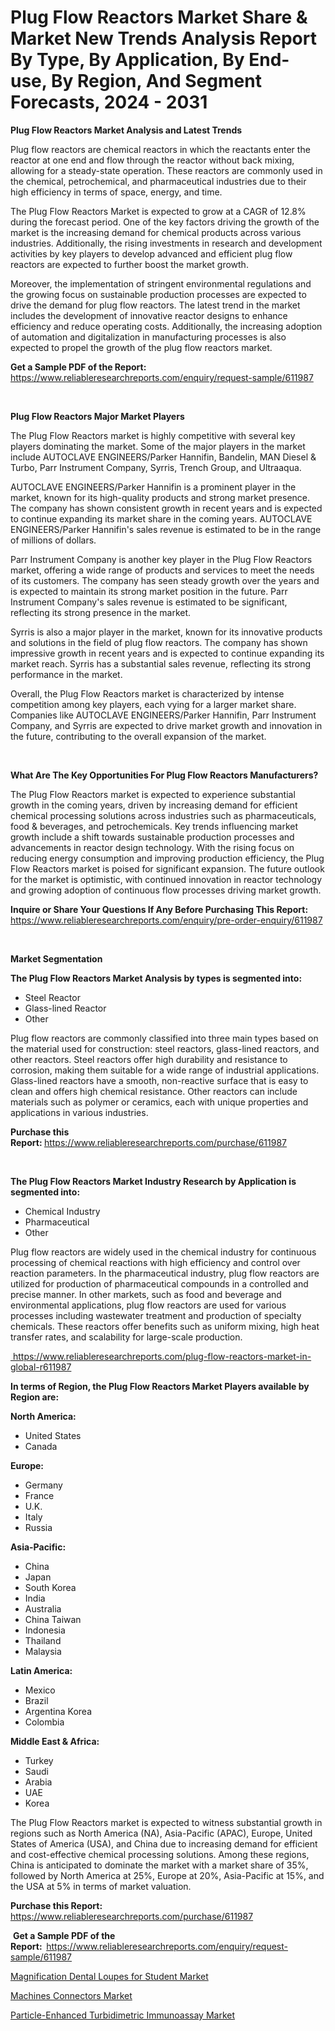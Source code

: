 <p><h1>Plug Flow Reactors Market Share & Market New Trends Analysis Report By Type, By Application, By End-use, By Region, And Segment Forecasts, 2024 - 2031</h1></p><p><strong>Plug Flow Reactors Market Analysis and Latest Trends</strong></p>
<p><p>Plug flow reactors are chemical reactors in which the reactants enter the reactor at one end and flow through the reactor without back mixing, allowing for a steady-state operation. These reactors are commonly used in the chemical, petrochemical, and pharmaceutical industries due to their high efficiency in terms of space, energy, and time.</p><p>The Plug Flow Reactors Market is expected to grow at a CAGR of 12.8% during the forecast period. One of the key factors driving the growth of the market is the increasing demand for chemical products across various industries. Additionally, the rising investments in research and development activities by key players to develop advanced and efficient plug flow reactors are expected to further boost the market growth.</p><p>Moreover, the implementation of stringent environmental regulations and the growing focus on sustainable production processes are expected to drive the demand for plug flow reactors. The latest trend in the market includes the development of innovative reactor designs to enhance efficiency and reduce operating costs. Additionally, the increasing adoption of automation and digitalization in manufacturing processes is also expected to propel the growth of the plug flow reactors market.</p></p>
<p><strong>Get a Sample PDF of the Report:&nbsp;</strong> <a href="https://www.reliableresearchreports.com/enquiry/request-sample/611987">https://www.reliableresearchreports.com/enquiry/request-sample/611987</a></p>
<p>&nbsp;</p>
<p><strong>Plug Flow Reactors Major Market Players</strong></p>
<p><p>The Plug Flow Reactors market is highly competitive with several key players dominating the market. Some of the major players in the market include AUTOCLAVE ENGINEERS/Parker Hannifin, Bandelin, MAN Diesel & Turbo, Parr Instrument Company, Syrris, Trench Group, and Ultraaqua.</p><p>AUTOCLAVE ENGINEERS/Parker Hannifin is a prominent player in the market, known for its high-quality products and strong market presence. The company has shown consistent growth in recent years and is expected to continue expanding its market share in the coming years. AUTOCLAVE ENGINEERS/Parker Hannifin's sales revenue is estimated to be in the range of millions of dollars.</p><p>Parr Instrument Company is another key player in the Plug Flow Reactors market, offering a wide range of products and services to meet the needs of its customers. The company has seen steady growth over the years and is expected to maintain its strong market position in the future. Parr Instrument Company's sales revenue is estimated to be significant, reflecting its strong presence in the market.</p><p>Syrris is also a major player in the market, known for its innovative products and solutions in the field of plug flow reactors. The company has shown impressive growth in recent years and is expected to continue expanding its market reach. Syrris has a substantial sales revenue, reflecting its strong performance in the market.</p><p>Overall, the Plug Flow Reactors market is characterized by intense competition among key players, each vying for a larger market share. Companies like AUTOCLAVE ENGINEERS/Parker Hannifin, Parr Instrument Company, and Syrris are expected to drive market growth and innovation in the future, contributing to the overall expansion of the market.</p></p>
<p>&nbsp;</p>
<p><strong>What Are The Key Opportunities For Plug Flow Reactors Manufacturers?</strong></p>
<p><p>The Plug Flow Reactors market is expected to experience substantial growth in the coming years, driven by increasing demand for efficient chemical processing solutions across industries such as pharmaceuticals, food & beverages, and petrochemicals. Key trends influencing market growth include a shift towards sustainable production processes and advancements in reactor design technology. With the rising focus on reducing energy consumption and improving production efficiency, the Plug Flow Reactors market is poised for significant expansion. The future outlook for the market is optimistic, with continued innovation in reactor technology and growing adoption of continuous flow processes driving market growth.</p></p>
<p><strong>Inquire or Share Your Questions If Any Before Purchasing This Report:</strong> <a href="https://www.reliableresearchreports.com/enquiry/pre-order-enquiry/611987">https://www.reliableresearchreports.com/enquiry/pre-order-enquiry/611987</a></p>
<p>&nbsp;</p>
<p><strong>Market Segmentation</strong></p>
<p><strong>The Plug Flow Reactors Market Analysis by types is segmented into:</strong></p>
<p><ul><li>Steel Reactor</li><li>Glass-lined Reactor</li><li>Other</li></ul></p>
<p><p>Plug flow reactors are commonly classified into three main types based on the material used for construction: steel reactors, glass-lined reactors, and other reactors. Steel reactors offer high durability and resistance to corrosion, making them suitable for a wide range of industrial applications. Glass-lined reactors have a smooth, non-reactive surface that is easy to clean and offers high chemical resistance. Other reactors can include materials such as polymer or ceramics, each with unique properties and applications in various industries.</p></p>
<p><strong>Purchase this Report:&nbsp;</strong><a href="https://www.reliableresearchreports.com/purchase/611987">https://www.reliableresearchreports.com/purchase/611987</a></p>
<p>&nbsp;</p>
<p><strong>The Plug Flow Reactors Market Industry Research by Application is segmented into:</strong></p>
<p><ul><li>Chemical Industry</li><li>Pharmaceutical</li><li>Other</li></ul></p>
<p><p>Plug flow reactors are widely used in the chemical industry for continuous processing of chemical reactions with high efficiency and control over reaction parameters. In the pharmaceutical industry, plug flow reactors are utilized for production of pharmaceutical compounds in a controlled and precise manner. In other markets, such as food and beverage and environmental applications, plug flow reactors are used for various processes including wastewater treatment and production of specialty chemicals. These reactors offer benefits such as uniform mixing, high heat transfer rates, and scalability for large-scale production.</p></p>
<p><a href="https://www.reliableresearchreports.com/plug-flow-reactors-market-in-global-r611987">&nbsp;https://www.reliableresearchreports.com/plug-flow-reactors-market-in-global-r611987</a></p>
<p><strong>In terms of Region, the Plug Flow Reactors Market Players available by Region are:</strong></p>
<p>
    <p> <strong> North America: </strong>
        <ul>
            <li>United States</li>
            <li>Canada</li>
        </ul>
        </p> 
    <p> <strong> Europe: </strong>
        <ul>
            <li>Germany</li>
            <li>France</li>
            <li>U.K.</li>
            <li>Italy</li>
            <li>Russia</li>
        </ul>
        </p> 
    <p> <strong> Asia-Pacific: </strong>
        <ul>
            <li>China</li>
            <li>Japan</li>
            <li>South Korea</li>
            <li>India</li>
            <li>Australia</li>
            <li>China Taiwan</li>
            <li>Indonesia</li>
            <li>Thailand</li>
            <li>Malaysia</li>
        </ul>
        </p> 
    <p> <strong> Latin America: </strong>
        <ul>
            <li>Mexico</li>
            <li>Brazil</li>
            <li>Argentina Korea</li>
            <li>Colombia</li>
        </ul>
        </p> 
    <p> <strong> Middle East & Africa: </strong>
        <ul>
            <li>Turkey</li>
            <li>Saudi</li>
            <li>Arabia</li>
            <li>UAE</li>
            <li>Korea</li>
        </ul>
    </p>
    </p>
<p><p>The Plug Flow Reactors market is expected to witness substantial growth in regions such as North America (NA), Asia-Pacific (APAC), Europe, United States of America (USA), and China due to increasing demand for efficient and cost-effective chemical processing solutions. Among these regions, China is anticipated to dominate the market with a market share of 35%, followed by North America at 25%, Europe at 20%, Asia-Pacific at 15%, and the USA at 5% in terms of market valuation.</p></p>
<p><strong>Purchase this Report: </strong><a href="https://www.reliableresearchreports.com/purchase/611987">https://www.reliableresearchreports.com/purchase/611987</a></p>
<p>&nbsp;<strong>Get a Sample PDF of the Report:&nbsp;&nbsp;</strong><a href="https://www.reliableresearchreports.com/enquiry/request-sample/611987">https://www.reliableresearchreports.com/enquiry/request-sample/611987</a></p>
<p><strong></strong></p>
<p><p><a href="https://www.linkedin.com/pulse/magnification-dental-loupes-student-market-size-growth-segmentation-xx3if?trackingId=sMGkFXvmxCTfcMDVlZvT8g%3D%3D">Magnification Dental Loupes for Student Market</a></p><p><a href="https://www.linkedin.com/pulse/machines-connectors-market-size-global-industry-overview-segmentation-arg6f?trackingId=pFs2%2BnIYcATgF2gN3a2nhQ%3D%3D">Machines Connectors Market</a></p><p><a href="https://www.linkedin.com/pulse/particle-enhanced-turbidimetric-immunoassay-market-size-growth-sv4xf?trackingId=ZCY2Xej2lHoKsmqUYyVKFA%3D%3D">Particle-Enhanced Turbidimetric Immunoassay Market</a></p></p>